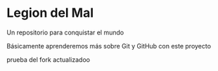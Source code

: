 # Legion del Mal
Un repositorio para conquistar el mundo

Básicamente aprenderemos más sobre Git y GitHub con este proyecto

prueba del fork actualizadoo
